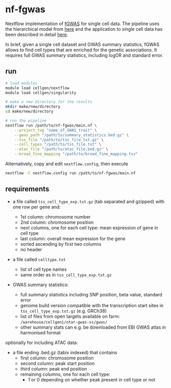 # nf-fgwas
Nextflow implementation of [fGWAS](https://doi.org/10.1016/j.ajhg.2014.03.004) for single cell data. The pipeline uses the hierarchical model from [here](https://github.com/natsuhiko/PHM) and the application to single cell data has been described in detail [here](https://doi.org/10.1038/s41586-021-03852-1).

In brief, given a single cell dataset and GWAS summary statistics, fGWAS allows to find cell types that are enriched for the genetic associations.
It requires full GWAS summary statistics, including logOR and standard error.

## run

```bash
# load modules
module load cellgen/nextflow
module load cellgen/singularity

# make a new directory for the results
mkdir make/new/directory
cd make/new/directory

# run the pipeline
nextflow run /path/to/nf-fgwas/main.nf \
    --project_tag "name_of_GWAS_trait" \
    --gwas_path "/path/to/summary_statistics.bed.gz" \
    --tss_file "/path/to/tss_file.txt.gz" \
    --cell_types "/path/to/tss_file.txt" \
    --atac_file "/path/to/atac_file.bed.gz" \
    --broad_fine_mapping "/path/to/broad_fine_mapping.tsv"
```

Alternatively, copy and edit `nextflow.config`, then execute

```bash
nextflow -C nextflow.config run /path/to/nf-fgwas/main.nf
```

## requirements

- a file called `tss_cell_type_exp.txt.gz` (tab separated and gzipped) with one row per gene and:
  - 1st column: chromosome number
  - 2nd column: chromosome position
  - next columns, one for each cell type: mean expression of gene in cell type
  - last column: overall mean expression for the gene
  - sorted ascending by first two columns
  - no header

- a file called `celltype.txt`
  - list of cell type names
  - same order as in `tss_cell_type_exp.txt.gz`

- GWAS summary statistics:
  - full summary statistics including SNP position, beta value, standard error
  - genome build version compatible with the transcription start sites in `tss_cell_type_exp.txt.gz` (e.g. GRCh38)
  - list of files from open targets available on farm: `/warehouse/cellgeni/otar-gwas-ss/gwas/`
  - other summary stats can e.g. be downloaded from EBI GWAS atlas in harmonised format

optionally for including ATAC data:

- a file ending .bed.gz (tabix indexed) that contains
  - first column: chromosome position
  - second column: peak start position
  - third column: peak end position
  - remaining columns, one for each cell type:
    - 1 or 0 depending on whether peak present in cell type or not
